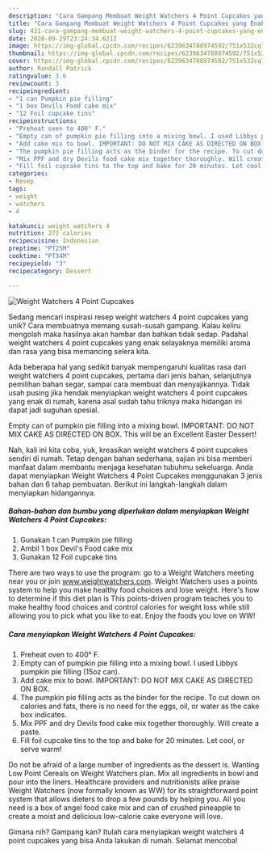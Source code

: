 ```yaml
---
description: "Cara Gampang Membuat Weight Watchers 4 Point Cupcakes yang Enak"
title: "Cara Gampang Membuat Weight Watchers 4 Point Cupcakes yang Enak"
slug: 431-cara-gampang-membuat-weight-watchers-4-point-cupcakes-yang-enak
date: 2020-09-29T23:24:34.621Z
image: https://img-global.cpcdn.com/recipes/6239634788974592/751x532cq70/weight-watchers-4-point-cupcakes-recipe-main-photo.jpg
thumbnail: https://img-global.cpcdn.com/recipes/6239634788974592/751x532cq70/weight-watchers-4-point-cupcakes-recipe-main-photo.jpg
cover: https://img-global.cpcdn.com/recipes/6239634788974592/751x532cq70/weight-watchers-4-point-cupcakes-recipe-main-photo.jpg
author: Randall Patrick
ratingvalue: 3.6
reviewcount: 3
recipeingredient:
- "1 can Pumpkin pie filling"
- "1 box Devils Food cake mix"
- "12 Foil cupcake tins"
recipeinstructions:
- "Preheat oven to 400° F."
- "Empty can of pumpkin pie filling into a mixing bowl. I used Libbys pumpkin pie filling (15oz can)."
- "Add cake mix to bowl. IMPORTANT: DO NOT MIX CAKE AS DIRECTED ON BOX."
- "The pumpkin pie filling acts as the binder for the recipe. To cut down on calories and fats, there is no need for the eggs, oil, or water as the cake box indicates."
- "Mix PPF and dry Devils food cake mix together thoroughly. Will create a paste."
- "Fill foil cupcake tins to the top and bake for 20 minutes. Let cool, or serve warm!"
categories:
- Resep
tags:
- weight
- watchers
- 4

katakunci: weight watchers 4 
nutrition: 272 calories
recipecuisine: Indonesian
preptime: "PT25M"
cooktime: "PT34M"
recipeyield: "3"
recipecategory: Dessert

---
```



![Weight Watchers 4 Point Cupcakes](https://img-global.cpcdn.com/recipes/6239634788974592/751x532cq70/weight-watchers-4-point-cupcakes-recipe-main-photo.jpg)

Sedang mencari inspirasi resep weight watchers 4 point cupcakes yang unik? Cara membuatnya memang susah-susah gampang. Kalau keliru mengolah maka hasilnya akan hambar dan bahkan tidak sedap. Padahal weight watchers 4 point cupcakes yang enak selayaknya memiliki aroma dan rasa yang bisa memancing selera kita.

Ada beberapa hal yang sedikit banyak mempengaruhi kualitas rasa dari weight watchers 4 point cupcakes, pertama dari jenis bahan, selanjutnya pemilihan bahan segar, sampai cara membuat dan menyajikannya. Tidak usah pusing jika hendak menyiapkan weight watchers 4 point cupcakes yang enak di rumah, karena asal sudah tahu triknya maka hidangan ini dapat jadi suguhan spesial.

Empty can of pumpkin pie filling into a mixing bowl. IMPORTANT: DO NOT MIX CAKE AS DIRECTED ON BOX. This will be an Excellent Easter Dessert!


Nah, kali ini kita coba, yuk, kreasikan weight watchers 4 point cupcakes sendiri di rumah. Tetap dengan bahan sederhana, sajian ini bisa memberi manfaat dalam membantu menjaga kesehatan tubuhmu sekeluarga. Anda dapat menyiapkan Weight Watchers 4 Point Cupcakes menggunakan 3 jenis bahan dan 6 tahap pembuatan. Berikut ini langkah-langkah dalam menyiapkan hidangannya.

<!--inarticleads1-->

##### Bahan-bahan dan bumbu yang diperlukan dalam menyiapkan Weight Watchers 4 Point Cupcakes:

1. Gunakan 1 can Pumpkin pie filling
1. Ambil 1 box Devil&#39;s Food cake mix
1. Gunakan 12 Foil cupcake tins


There are two ways to use the program: go to a Weight Watchers meeting near you or join www.weightwatchers.com. Weight Watchers uses a points system to help you make healthy food choices and lose weight. Here&#39;s how to determine if this diet plan is This points-driven program teaches you to make healthy food choices and control calories for weight loss while still allowing you to pick what you like to eat. Enjoy the foods you love on WW! 

<!--inarticleads2-->

##### Cara menyiapkan Weight Watchers 4 Point Cupcakes:

1. Preheat oven to 400° F.
1. Empty can of pumpkin pie filling into a mixing bowl. I used Libbys pumpkin pie filling (15oz can).
1. Add cake mix to bowl. IMPORTANT: DO NOT MIX CAKE AS DIRECTED ON BOX.
1. The pumpkin pie filling acts as the binder for the recipe. To cut down on calories and fats, there is no need for the eggs, oil, or water as the cake box indicates.
1. Mix PPF and dry Devils food cake mix together thoroughly. Will create a paste.
1. Fill foil cupcake tins to the top and bake for 20 minutes. Let cool, or serve warm!


Do not be afraid of a large number of ingredients as the dessert is. Wanting Low Point Cereals on Weight Watchers plan. Mix all ingredients in bowl and pour into the liners. Healthcare providers and nutritionists alike praise Weight Watchers (now formally known as WW) for its straightforward point system that allows dieters to drop a few pounds by helping you. All you need is a box of angel food cake mix and can of crushed pineapple to create a moist and delicious low-calorie cake everyone will love. 

Gimana nih? Gampang kan? Itulah cara menyiapkan weight watchers 4 point cupcakes yang bisa Anda lakukan di rumah. Selamat mencoba!
